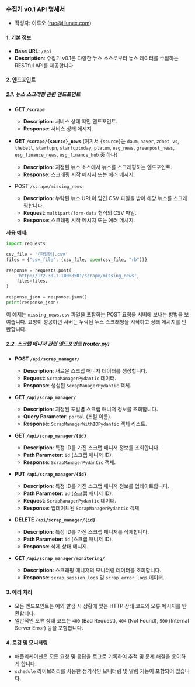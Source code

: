 ### **수집기 v0.1 API 명세서**

- 작성자: 이루오 (ruo@illunex.com)

#### **1. 기본 정보**

- **Base URL**: `/api`
- **Description**: 수집기 v0.1은 다양한 뉴스 소스로부터 뉴스 데이터를 수집하는 RESTful API를 제공합니다.

#### **2. 엔드포인트**

##### 2.1. 뉴스 스크래핑 관련 엔드포인트

- **GET `/scrape`**

  - **Description**: 서비스 상태 확인 엔드포인트.
  - **Response**: 서비스 상태 메시지.
- **GET `/scrape/{source}_news`** (여기서 `{source}`는 `daum`, `naver`, `zdnet`, `vs`, `thebell`, `startupn`, `startuptoday`, `platum`, `esg_news`, `greenpost_news`, `esg_finance_news`, `esg_finance_hub` 중 하나)

  - **Description**: 지정된 뉴스 소스에서 뉴스를 스크래핑하는 엔드포인트.
  - **Response**: 스크래핑 시작 메시지 또는 에러 메시지.
- POST `/scrape/missing_news`

  - **Description**: 누락된 뉴스 URL이 담긴 CSV 파일을 받아 해당 뉴스를 스크래핑합니다.
  - **Request**: `multipart/form-data` 형식의 CSV 파일.
  - **Response**: 스크래핑 시작 메시지 또는 에러 메시지.

**사용 예제:**

```python
import requests

csv_file = '{파일명}.csv'
files = {"csv_file": (csv_file, open(csv_file, "rb"))}

response = requests.post(
    'http://172.30.1.100:8501/scrape/missing_news',
    files=files,
)

response_json = response.json()
print(response_json)
```

이 예제는 `missing_news.csv` 파일을 포함하는 POST 요청을 서버에 보내는 방법을 보여줍니다. 요청이 성공하면 서버는 누락된 뉴스 스크래핑을 시작하고 상태 메시지를 반환합니다.

##### 2.2. 스크랩 매니저 관련 엔드포인트 (router.py)

- **POST `/api/scrap_manager/`**

  - **Description**: 새로운 스크랩 매니저 데이터를 생성합니다.
  - **Request**: `ScrapManagerPydantic` 데이터.
  - **Response**: 생성된 `ScrapManagerPydantic` 객체.
- **GET `/api/scrap_manager/`**

  - **Description**: 지정된 포털별 스크랩 매니저 정보를 조회합니다.
  - **Query Parameter**: `portal` (포털 이름).
  - **Response**: `ScrapManagerWithIDPydantic` 객체 리스트.
- **GET `/api/scrap_manager/{id}`**

  - **Description**: 특정 ID를 가진 스크랩 매니저 정보를 조회합니다.
  - **Path Parameter**: `id` (스크랩 매니저 ID).
  - **Response**: `ScrapManagerPydantic` 객체.
- **PUT `/api/scrap_manager/{id}`**

  - **Description**: 특정 ID를 가진 스크랩 매니저 정보를 업데이트합니다.
  - **Path Parameter**: `id` (스크랩 매니저 ID).
  - **Request**: `ScrapManagerPydantic` 데이터.
  - **Response**: 업데이트된 `ScrapManagerPydantic` 객체.
- **DELETE `/api/scrap_manager/{id}`**

  - **Description**: 특정 ID를 가진 스크랩 매니저를 삭제합니다.
  - **Path Parameter**: `id` (스크랩 매니저 ID).
  - **Response**: 삭제 상태 메시지.
- **GET `/api/scrap_manager/monitoring/`**

  - **Description**: 스크래핑 매니저의 모니터링 데이터를 조회합니다.
  - **Response**: `scrap_session_logs` 및 `scrap_error_logs` 데이터.

#### **3. 에러 처리**

- 모든 엔드포인트는 예외 발생 시 상황에 맞는 HTTP 상태 코드와 오류 메시지를 반환합니다.
- 일반적인 오류 상태 코드는 `400` (Bad Request), `404` (Not Found), `500` (Internal Server Error) 등을 포함합니다.

#### **4. 로깅 및 모니터링**

- 애플리케이션은 모든 요청 및 응답을 로그로 기록하여 추적 및 문제 해결을 용이하게 합니다.
- `schedule` 라이브러리를 사용한 정기적인 모니터링 및 알림 기능이 포함되어 있습니다.
